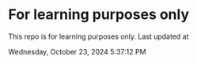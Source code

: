 # For learning purposes only
This repo is for learning purposes only.
Last updated at

Wednesday, October 23, 2024 5:37:12 PM

